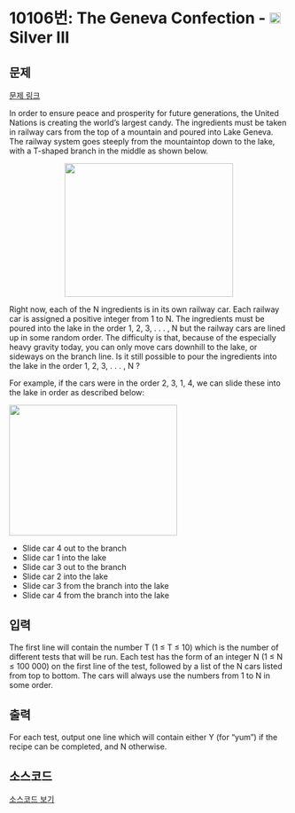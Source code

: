 # 10106번: The Geneva Confection - <img src="https://static.solved.ac/tier_small/8.svg" style="height:20px" /> Silver III

<!-- performance -->

<!-- 문제 제출 후 깃허브에 푸시를 했을 때 제출한 코드의 성능이 입력될 공간입니다.-->

<!-- end -->

## 문제

[문제 링크](https://boj.kr/10106)


<p>In order to ensure peace and prosperity for future generations, the United Nations is creating the world’s largest candy. The ingredients must be taken in railway cars from the top of a mountain and poured into Lake Geneva. The railway system goes steeply from the mountaintop down to the lake, with a T-shaped branch in the middle as shown below.</p>

<p style="text-align: center;"><img alt="" src="https://upload.acmicpc.net/7e6d682e-c91f-4d11-9d8a-3778a5d45388/-/preview/" style="width: 304px; height: 241px;"></p>

<p>Right now, each of the N ingredients is in its own railway car. Each railway car is assigned a positive integer from 1 to N. The ingredients must be poured into the lake in the order 1, 2, 3, . . . , N but the railway cars are lined up in some random order. The difficulty is that, because of the especially heavy gravity today, you can only move cars downhill to the lake, or sideways on the branch line. Is it still possible to pour the ingredients into the lake in the order 1, 2, 3, . . . , N ?</p>

<p>For example, if the cars were in the order 2, 3, 1, 4, we can slide these into the lake in order as described below:</p>

<p><img alt="" src="https://upload.acmicpc.net/d03864f5-f3dc-4e45-a1e4-f9d352d84534/-/preview/" style="width: 303px; height: 236px;" class="left-float"></p>

<ul>
<li>Slide car 4 out to the branch</li>
<li>Slide car 1 into the lake</li>
<li>Slide car 3 out to the branch</li>
<li>Slide car 2 into the lake</li>
<li>Slide car 3 from the branch into the lake</li>
<li>Slide car 4 from the branch into the lake</li>
</ul>



## 입력


<p>The first line will contain the number T (1 ≤ T ≤ 10) which is the number of different tests that will be run. Each test has the form of an integer N (1 ≤ N ≤ 100 000) on the first line of the test, followed by a list of the N cars listed from top to bottom. The cars will always use the numbers from 1 to N in some order.</p>



## 출력


<p>For each test, output one line which will contain either Y (for “yum”) if the recipe can be completed, and N otherwise.</p>



## 소스코드

[소스코드 보기](The%20Geneva%20Confection.cpp)